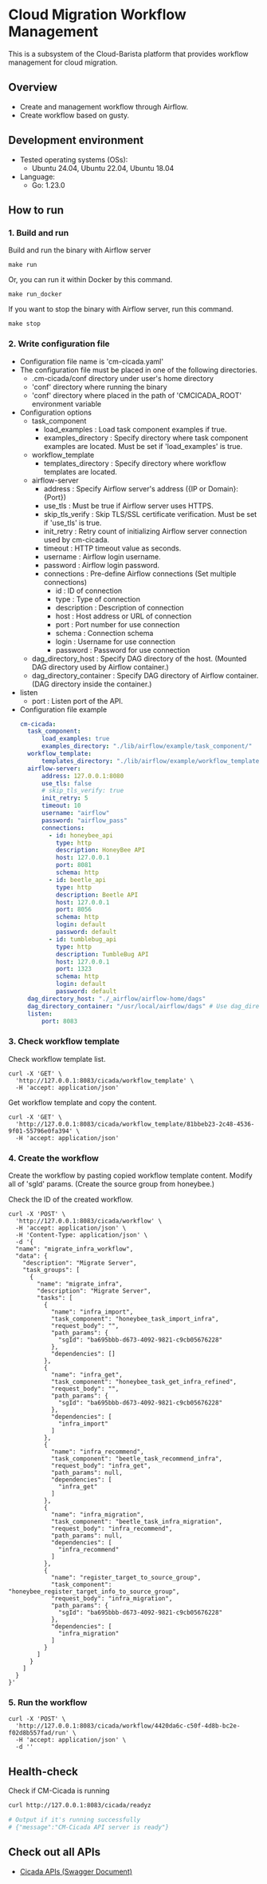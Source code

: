 # Cloud Migration Workflow Management
This is a subsystem of the Cloud-Barista platform that provides workflow management for cloud migration.

## Overview

* Create and management workflow through Airflow.
* Create workflow based on gusty.

## Development environment
* Tested operating systems (OSs):
    * Ubuntu 24.04, Ubuntu 22.04, Ubuntu 18.04
* Language:
    * Go: 1.23.0

## How to run

### 1. Build and run

Build and run the binary with Airflow server
```shell
make run
```

Or, you can run it within Docker by this command.
 ```shell
 make run_docker
 ```

If you want to stop the binary with Airflow server, run this command.
```shell
make stop
```

### 2. Write configuration file
 
- Configuration file name is 'cm-cicada.yaml'
- The configuration file must be placed in one of the following directories.
    - .cm-cicada/conf directory under user's home directory
    - 'conf' directory where running the binary
    - 'conf' directory where placed in the path of 'CMCICADA_ROOT' environment variable
- Configuration options
    - task_component
        - load_examples : Load task component examples if true.
        - examples_directory : Specify directory where task component examples are located. Must be set if 'load_examples' is true.
    - workflow_template
        - templates_directory : Specify directory where workflow templates are located.
    - airflow-server
        - address : Specify Airflow server's address ({IP or Domain}:{Port})
        - use_tls : Must be true if Airflow server uses HTTPS.
        - skip_tls_verify : Skip TLS/SSL certificate verification. Must be set if 'use_tls' is true.
        - init_retry : Retry count of initializing Airflow server connection used by cm-cicada.
        - timeout : HTTP timeout value as seconds.
        - username : Airflow login username.
        - password : Airflow login password.
        - connections : Pre-define Airflow connections (Set multiple connections)
          - id : ID of connection
          - type : Type of connection
          - description : Description of connection
          - host : Host address or URL of connection
          - port : Port number for use connection
          - schema : Connection schema
          - login : Username for use connection
          - password : Password for use connection
    - dag_directory_host : Specify DAG directory of the host. (Mounted DAG directory used by Airflow container.)
    - dag_directory_container : Specify DAG directory of Airflow container. (DAG directory inside the container.)
- listen
    - port : Listen port of the API.
- Configuration file example
  ```yaml
  cm-cicada:
    task_component:
        load_examples: true
        examples_directory: "./lib/airflow/example/task_component/"
    workflow_template:
        templates_directory: "./lib/airflow/example/workflow_template/"
    airflow-server:
        address: 127.0.0.1:8080
        use_tls: false
        # skip_tls_verify: true
        init_retry: 5
        timeout: 10
        username: "airflow"
        password: "airflow_pass"
        connections:
          - id: honeybee_api
            type: http
            description: HoneyBee API
            host: 127.0.0.1
            port: 8081
            schema: http
          - id: beetle_api
            type: http
            description: Beetle API
            host: 127.0.0.1
            port: 8056
            schema: http
            login: default
            password: default
          - id: tumblebug_api
            type: http
            description: TumbleBug API
            host: 127.0.0.1
            port: 1323
            schema: http
            login: default
            password: default
    dag_directory_host: "./_airflow/airflow-home/dags"
    dag_directory_container: "/usr/local/airflow/dags" # Use dag_directory_host for dag_directory_container, if this value is empty
    listen:
        port: 8083
  ```

### 3. Check workflow template

Check workflow template list.

```shell
curl -X 'GET' \
  'http://127.0.0.1:8083/cicada/workflow_template' \
  -H 'accept: application/json'
```

Get workflow template and copy the content.

```shell
curl -X 'GET' \
  'http://127.0.0.1:8083/cicada/workflow_template/81bbeb23-2c48-4536-9f01-55796e0fa394' \
  -H 'accept: application/json'
```

### 4. Create the workflow

Create the workflow by pasting copied workflow template content.
Modify all of 'sgId' params. (Create the source group from honeybee.)

Check the ID of the created workflow.

```shell
curl -X 'POST' \
  'http://127.0.0.1:8083/cicada/workflow' \
  -H 'accept: application/json' \
  -H 'Content-Type: application/json' \
  -d '{
  "name": "migrate_infra_workflow",
  "data": {
    "description": "Migrate Server",
    "task_groups": [
      {
        "name": "migrate_infra",
        "description": "Migrate Server",
        "tasks": [
          {
            "name": "infra_import",
            "task_component": "honeybee_task_import_infra",
            "request_body": "",
            "path_params": {
              "sgId": "ba695bbb-d673-4092-9821-c9cb05676228"
            },
            "dependencies": []
          },
          {
            "name": "infra_get",
            "task_component": "honeybee_task_get_infra_refined",
            "request_body": "",
            "path_params": {
              "sgId": "ba695bbb-d673-4092-9821-c9cb05676228"
            },
            "dependencies": [
              "infra_import"
            ]
          },
          {
            "name": "infra_recommend",
            "task_component": "beetle_task_recommend_infra",
            "request_body": "infra_get",
            "path_params": null,
            "dependencies": [
              "infra_get"
            ]
          },
          {
            "name": "infra_migration",
            "task_component": "beetle_task_infra_migration",
            "request_body": "infra_recommend",
            "path_params": null,
            "dependencies": [
              "infra_recommend"
            ]
          },
          {
            "name": "register_target_to_source_group",
            "task_component": "honeybee_register_target_info_to_source_group",
            "request_body": "infra_migration",
            "path_params": {
              "sgId": "ba695bbb-d673-4092-9821-c9cb05676228"
            },
            "dependencies": [
              "infra_migration"
            ]
          }
        ]
      }
    ]
  }
}'
```

### 5. Run the workflow

```shell
curl -X 'POST' \
  'http://127.0.0.1:8083/cicada/workflow/4420da6c-c50f-4d8b-bc2e-f02d8b557fad/run' \
  -H 'accept: application/json' \
  -d ''
```

## Health-check

Check if CM-Cicada is running

```bash
curl http://127.0.0.1:8083/cicada/readyz

# Output if it's running successfully
# {"message":"CM-Cicada API server is ready"}
```

## Check out all APIs
* [Cicada APIs (Swagger Document)](https://cloud-barista.github.io/cb-tumblebug-api-web/?url=https://raw.githubusercontent.com/cloud-barista/cm-cicada/main/pkg/api/rest/docs/swagger.yaml)
